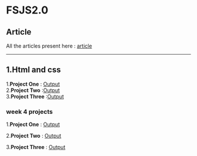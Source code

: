 # FSJS2.0
## Article   
 All the articles present here : [article](./html%20and%20css/articles/readme.md)   
 <hr>                                                    

## 1.Html and css

1.**Project One** :  [Output](./html%20and%20css/Project%2001/readme.md)  
2.**Project Two** :[Output](./html%20and%20css/Project%2002/readme.md)  
3.**Project Three** :[Output](./html%20and%20css/Project%2003/readme.md)

### week 4 projects

1.**Project One** : [Output](./week%204/Project%201/myoutput_one.PNG)

2.**Project Two** : [Output](./week%204/Project%202/myoutputtwo.PNG)

3.**Project Three** : [Output](./week%204/Project%203/myoutput3.PNG)


